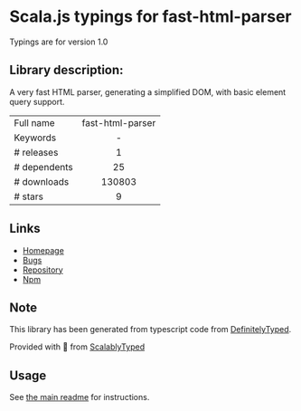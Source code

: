 
# Scala.js typings for fast-html-parser

Typings are for version 1.0

## Library description:
A very fast HTML parser, generating a simplified DOM, with basic element query support.

|                    |                 |
| ------------------ | :-------------: |
| Full name          | fast-html-parser |
| Keywords           | - |
| # releases         | 1 |
| # dependents       | 25 |
| # downloads        | 130803 |
| # stars            | 9 |

## Links
- [Homepage](https://github.com/ashi009/node-fast-html-parser)
- [Bugs](https://github.com/ashi009/node-fast-html-parser/issues)
- [Repository](https://github.com/ashi009/node-fast-html-parser)
- [Npm](https://www.npmjs.com/package/fast-html-parser)
    


## Note
This library has been generated from typescript code from [DefinitelyTyped](https://definitelytyped.org).

Provided with :purple_heart: from [ScalablyTyped](https://github.com/oyvindberg/ScalablyTyped)

## Usage
See [the main readme](../../readme.md) for instructions.


